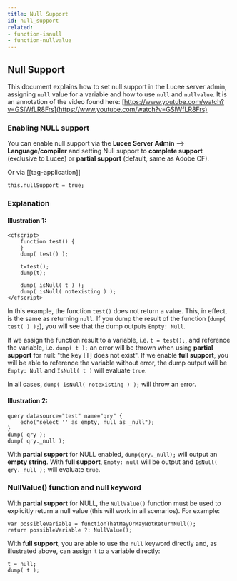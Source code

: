 ```yaml
---
title: Null Support
id: null_support
related:
- function-isnull
- function-nullvalue
---
```


## Null Support

This document explains how to set null support in the Lucee server admin, assigning `null` value for a variable and how to use `null` and `nullvalue`. It is an annotation of the video found here: [https://www.youtube.com/watch?v=GSlWfLR8Frs](https://www.youtube.com/watch?v=GSlWfLR8Frs)

### Enabling NULL support

You can enable null support  via the  **Lucee Server Admin** --> **Language/compiler** and setting Null support to **complete support** (exclusive to Lucee) or **partial support** (default, same as Adobe CF).

Or via [[tag-application]] 

```
this.nullSupport = true;
```

### Explanation

#### Illustration 1:

```lucee
<cfscript>
	function test() {
	}
	dump( test() );

	t=test();
	dump(t);

	dump( isNull( t ) );
	dump( isNull( notexisting ) );
</cfscript>
```

In this example, the function `test()` does not return a value. This, in effect, is the same as returning `null`. If you dump the result of the function (`dump( test( ) );`), you will see that the dump outputs `Empty: Null`.

If we assign the function result to a variable, i.e. `t = test();`, and reference the variable, i.e. `dump( t );` an error will be thrown when using **partial support** for null: "the key [T] does not exist". If we enable **full support**, you will be able to reference the variable without error, the dump output will be `Empty: Null` and `IsNull( t )` will evaluate `true`.

In all cases, `dump( isNull( notexisting ) );` will throw an error.


#### Illustration 2:

```luceescript
query datasource="test" name="qry" {
	echo("select '' as empty, null as _null");
}
dump( qry );
dump( qry._null );
```

With **partial support** for NULL enabled, `dump(qry._null);` will output an **empty string**. 
With **full support**, `Empty: null` will be output and `IsNull( qry._null );` will evaluate `true`.


### NullValue() function and null keyword

With **partial support** for NULL, the `NullValue()` function must be used to explicitly return a null value (this will work in all scenarios). For example:

```luceescript
var possibleVariable = functionThatMayOrMayNotReturnNull();
return possibleVariable ?: NullValue();
```

With **full support**, you are able to use the `null` keyword directly and, as illustrated above, can assign it to a variable directly:

```luceescript
t = null;
dump( t );
```
